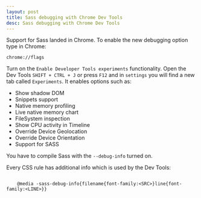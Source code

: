 ```yaml
---
layout: post
title: Sass debugging with Chrome Dev Tools
desc: Sass debugging with Chrome Dev Tools
---
```


Support for Sass landed in Chrome. To enable the new debugging option type in Chrome:

<pre><code>chrome://flags</code></pre>

Turn on the <code>Enable Developer Tools experiments</code> functionality.
Open the Dev Tools <code>SHIFT + CTRL + J</code> or press <code>F12</code> and in <code>settings</code> you will find a new tab called <code>Experiments</code>.
It enables options such as:
<ul>
    <li>Show shadow DOM</li>
    <li>Snippets support</li>
    <li>Native memory profiling</li>
    <li>Live native memory chart</li>
    <li>FileSystem inspection</li>
    <li>Show CPU activity in Timeline</li>
    <li>Override Device Geolocation</li>
    <li>Override Device Orientation</li>
    <li>Support for SASS</li>
</ul>

You have to compile Sass with the <code>--debug-info</code> turned on.

Every CSS rule has additional info which is used by the Dev Tools:
<pre><code>
    @media -sass-debug-info{filename{font-family:&lt;SRC&gt;}line{font-family:&lt;LINE&gt;}}
</code></pre>







